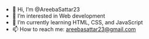 - 👋 Hi, I’m @AreebaSattar23
- 👀 I’m interested in Web development 
- 🌱 I’m currently learning HTML, CSS, and JavaScript 
- 📫 How to reach me: areebasattar23@gmail.com

<!---
AreebaSattar23/AreebaSattar23 is a ✨ special ✨ repository because its `README.md` (this file) appears on your GitHub profile.
You can click the Preview link to take a look at your changes.
--->
